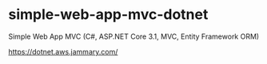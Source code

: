 # simple-web-app-mvc-dotnet
Simple Web App MVC (C#, ASP.NET Core 3.1, MVC, Entity Framework ORM)

https://dotnet.aws.jammary.com/
